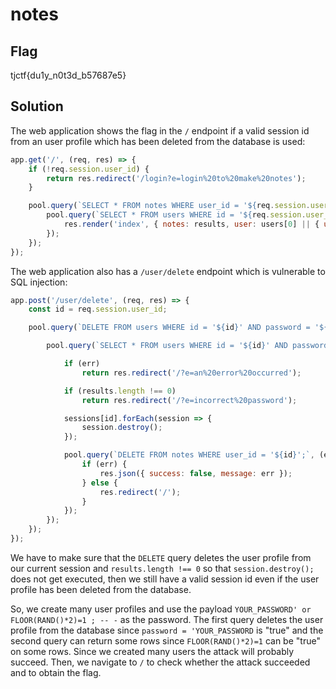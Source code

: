 # notes

## Flag

tjctf{du1y_n0t3d_b57687e5}

## Solution

The web application shows the flag in the `/` endpoint if a valid session id from an user profile which has been deleted from the database is used:

```JavaScript
app.get('/', (req, res) => {
    if (!req.session.user_id) {
        return res.redirect('/login?e=login%20to%20make%20notes');
    }

    pool.query(`SELECT * FROM notes WHERE user_id = '${req.session.user_id}';`, (err, results) => {
        pool.query(`SELECT * FROM users WHERE id = '${req.session.user_id}';`, (err, users) => {
            res.render('index', { notes: results, user: users[0] || { username: flag } });
        });
    });
});
```

The web application also has a `/user/delete` endpoint which is vulnerable to SQL injection:

```JavaScript
app.post('/user/delete', (req, res) => {
    const id = req.session.user_id;

    pool.query(`DELETE FROM users WHERE id = '${id}' AND password = '${req.body.password}';`, (err, results) => {

        pool.query(`SELECT * FROM users WHERE id = '${id}' AND password != '${req.body.password}';`, (err, results) => {

            if (err)
                return res.redirect('/?e=an%20error%20occurred');

            if (results.length !== 0)
                return res.redirect('/?e=incorrect%20password');

            sessions[id].forEach(session => {
                session.destroy();
            });

            pool.query(`DELETE FROM notes WHERE user_id = '${id}';`, (err, results) => {
                if (err) {
                    res.json({ success: false, message: err });
                } else {
                    res.redirect('/');
                }
            });
        });
    });
});
```

We have to make sure that the `DELETE` query deletes the user profile from our current session and `results.length !== 0` so that `session.destroy();` does not get executed, then we still have a valid session id even if the user profile has been deleted from the database.

So, we create many user profiles and use the payload `YOUR_PASSWORD' or FLOOR(RAND()*2)=1 ; -- -` as the password. The first query deletes the user profile from the database since `password = 'YOUR_PASSWORD` is "true" and the second query
can return some rows since `FLOOR(RAND()*2)=1` can be "true" on some rows. Since we created many users the attack will probably succeed. Then, we navigate to `/` to check whether the attack succeeded and to obtain the flag.
